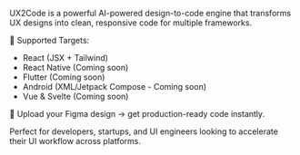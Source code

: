 UX2Code is a powerful AI-powered design-to-code engine that transforms UX designs into clean, responsive code for multiple frameworks.

🚀 Supported Targets:
- React (JSX + Tailwind)
- React Native (Coming soon)
- Flutter (Coming soon)
- Android (XML/Jetpack Compose - Coming soon)
- Vue & Svelte (Coming soon)

🔁 Upload your Figma design → get production-ready code instantly.

Perfect for developers, startups, and UI engineers looking to accelerate their UI workflow across platforms.
